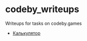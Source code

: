 # codeby_writeups
Writeups for tasks on codeby.games
- [Калькулятор](https://github.com/frechezz/codeby_writeups/blob/main/calc_web_writeup.md)
